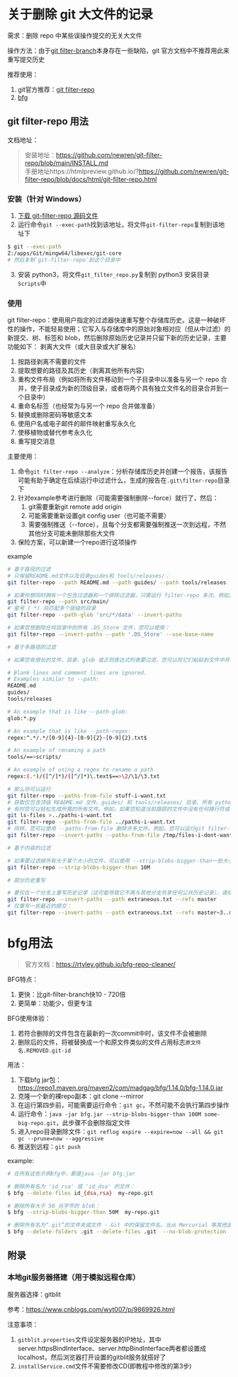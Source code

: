 # 关于删除 git 大文件的记录

需求：删除 repo 中某些误操作提交的无关大文件

操作方法：由于[git filter-branch](https://git-scm.com/docs/git-filter-branch)本身存在一些缺陷，git 官方文档中不推荐用此来重写提交历史

推荐使用：
1. git官方推荐：[git filter-repo](https://github.com/newren/git-filter-repo/)
2. [bfg](https://rtyley.github.io/bfg-repo-cleaner/)

## git filter-repo 用法

文档地址：

> 安装地址：https://github.com/newren/git-filter-repo/blob/main/INSTALL.md    
> 手册地址https://htmlpreview.github.io/?https://github.com/newren/git-filter-repo/blob/docs/html/git-filter-repo.html     

### 安装（针对 Windows）

1. [下载 git-filter-repo 源码文件](https://github.com/newren/git-filter-repo/archive/refs/tags/v2.34.0.zip)
2. 运行命令`git --exec-path`找到该地址，将文件`git-filter-repo`复制到该地址下

```bash
$ git --exec-path
Z:/apps/Git/mingw64/libexec/git-core
# 然后复制`git-filter-repo`到这个目录中
```

3. 安装 python3，将文件`git_filter_repo.py`复制到 python3 安装目录`Scripts`中

### 使用

git filter-repo：使用用户指定的过滤器快速重写整个存储库历史。这是一种破坏性的操作，不能轻易使用；它写入与存储库中的原始对象相对应（但从中过滤）的新提交、树、标签和 blob，然后删除原始历史记录并只留下新的历史记录，主要功能如下：
剥离大文件（或大目录或大扩展名）

1. 按路径剥离不需要的文件
2. 提取想要的路径及其历史（剥离其他所有内容）
3. 重构文件布局（例如将所有文件移动到一个子目录中以准备与另一个 repo 合并，使子目录成为新的顶级目录，或者将两个具有独立文件名的目录合并到一个目录中）
4. 重命名标签（也经常为与另一个 repo 合并做准备）
5. 替换或删除密码等敏感文本
6. 使用户名或电子邮件的邮件映射重写永久化
7. 使移植物或替代参考永久化
8. 重写提交消息

主要使用：
1. 命令`git filter-repo --analyze`：分析存储库历史并创建一个报告，该报告可能有助于确定在后续运行中过滤什么，生成的报告在`.git\filter-repo`目录下
2. 针对example参考进行删除（可能需要强制删除--force）就行了，然后：
   1. git需要重新git remote add origin <git-repo-url>
   2. 可能需要重新设置git config user（也可能不需要）
   3. 需要强制推送（--force），且每个分支都需要强制推送一次到远程，不然其他分支可能未删除那些大文件
3. 保险方案，可以新建一个repo进行这项操作

example

```bash
# 基于路径的过滤
# 只保留README.md文件以及目录guides和 tools/releases/：
git filter-repo --path README.md --path guides/ --path tools/releases

# 如果你想同时拥有一个包含过滤器和一个排除过滤器，只需运行 filter-repo 多次。例如，要保留 src/main 子目录但排除 src/main 下名为data的文件，请运行：
git filter-repo --path src/main/
# 星号 ( *) 将匹配多个层级的目录
git filter-repo --path-glob 'src/*/data' --invert-paths

# 如果您想删除任何目录中的所有 .DS_Store 文件，您可以使用：
git filter-repo --invert-paths --path '.DS_Store' --use-base-name

# 基于多路径的过滤

# 如果您有很长的文件、目录、glob 或正则表达式列表要过滤，您可以将它们粘贴到文件中并使用 --paths-from-file; 例如，使用名为 stuff-i-want.txt 的文件，其内容为

# Blank lines and comment lines are ignored.
# Examples similar to --path:
README.md
guides/
tools/releases

# An example that is like --path-glob:
glob:*.py

# An example that is like --path-regex:
regex:^.*/.*/[0-9]{4}-[0-9]{2}-[0-9]{2}.txt$

# An example of renaming a path
tools/==>scripts/

# An example of using a regex to rename a path
regex:(.*)/([^/]*)/([^/]*)\.text$==>\2/\1/\3.txt

# 那么你可以运行
git filter-repo --paths-from-file stuff-i-want.txt
# 获取仅包含顶级 README.md 文件、guides/ 和 tools/releases/ 目录、所有 python 文件、名称格式为 YYYY-MM-DD.txt 的文件的存储库，其中至少有两个子目录深，并将重命名tools/ 到 scripts/ 并将 foo/bar/baz.text 等文件重命名为 bar/foo/baz.txt。注意 and 的特殊行前缀glob:和 表示重命名regex:的特殊字符串。==>
# 有时您可以轻松生成所需的所有文件。例如，如果您知道当前跟踪的文件中没有任何换行符或特殊字符（请参阅 core.quotePath from git config --help），那么这git ls-files将逐行打印所有文件，并且您知道您只想保留文件当前跟踪的（因此从历史中的所有提交中删除仅出现在其他分支上或仅出现在较旧提交中的任何文件），那么您可以使用一对命令，例如
git ls-files >../paths-i-want.txt
git filter-repo --paths-from-file ../paths-i-want.txt
# 同样，您可以使用 --paths-from-file 删除许多文件。例如，您可以运行git filter-repo --analyze以获取报告，查看 .git/filter-repo/analysis/path-deleted-sizes.txt 等文件并将所有文件名复制到 /tmp/files-i-dont- 等文件中want-anymore.txt 然后运行
git filter-repo --invert-paths --paths-from-file /tmp/files-i-dont-want-anymore.txt

# 基于内容的过滤

# 如果要过滤掉所有大于某个大小的文件，可以使用 --strip-blobs-bigger-than一些大小（可以识别 K、M 和 G 后缀），例如：
git filter-repo --strip-blobs-bigger-than 10M

# 部分历史重写

# 要仅在一个分支上重写历史记录（这可能导致它不再与其他分支共享任何公共历史记录），请使用--refs. 例如，要从master分支中删除一个名为extraneous.txt的文件：
git filter-repo --invert-paths --path extraneous.txt --refs master
# 仅重写一些最近的提交：
git filter-repo --invert-paths --path extraneous.txt --refs master~3..master
```

# bfg用法

> 官方文档：https://rtyley.github.io/bfg-repo-cleaner/

BFG特点：
1. 更快：比git-filter-branch快10 - 720倍
2. 更简单：功能少，但更专注

BFG使用体验：
1. 若符合删除的文件包含在最新的一次commit中时，该文件不会被删除
2. 删除后的文件，将被替换成一个和原文件类似的文件占用标志`原文件名.REMOVED.git-id`

用法：
1. 下载bfg jar包：https://repo1.maven.org/maven2/com/madgag/bfg/1.14.0/bfg-1.14.0.jar
2. 克隆一个新的裸repo副本：git clone --mirror <git-reop-url>
3. 在运行第四步前，可能需要运行命令：`git gc`，不然可能不会执行第四步操作
4. 运行命令：`java -jar bfg.jar --strip-blobs-bigger-than 100M some-big-repo.git`，此步骤不会删除指定文件
5. 进入repo目录删除文件：`git reflog expire --expire=now --all && git gc --prune=now --aggressive`
6. 推送到远程：`git push`

example:
```bash
# 在所有这些示例bfg中，都是java -jar bfg.jar

# 删除所有名为 'id_rsa' 或 'id_dsa' 的文件：
$ bfg --delete-files id_{dsa,rsa}  my-repo.git

# 删除所有大于 50 兆字节的 blob：
$ bfg --strip-blobs-bigger-than 50M  my-repo.git

# 删除所有名为“.git”的文件夹或文件 - Git 中的保留文件名。当从 Mercurial 等其他源代码控制系统迁移到 Git 时，这些通常会有问题：
$ bfg --delete-folders .git --delete-files .git  --no-blob-protection  my-repo.git
```


## 附录

### 本地git服务器搭建（用于模拟远程仓库）

服务器选择：gitblit

参考：https://www.cnblogs.com/wyt007/p/9869926.html

注意事项：
1. `gitblit.properties`文件设定服务器的IP地址，其中server.httpsBindInterface、server.httpBindInterface两者都设置成localhost，然后浏览器打开设置的gitblit服务就搭好了
2. `installService.cmd`文件不需要修改CD(即教程中修改的第3步)

